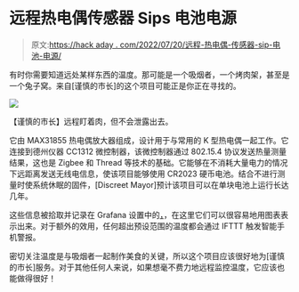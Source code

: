 # 远程热电偶传感器 Sips 电池电源

> 原文:[https://hack aday . com/2022/07/20/远程-热电偶-传感器-sip-电池-电源/](https://hackaday.com/2022/07/20/long-range-thermocouple-sensor-sips-battery-power/)

有时你需要知道远处某样东西的温度。那可能是一个吸烟者，一个烤肉架，甚至是一个兔子窝。来自[谨慎的市长]的这个项目可能正是你正在寻找的。

![](../Images/ddee6eee55f3b3476140c4ecb11d3b0c.png)

【谨慎的市长】远程盯着肉，但不会泄露出去。

它由 MAX31855 热电偶放大器组成，设计用于与常用的 K 型热电偶一起工作。它连接到德州仪器 CC1312 微控制器，该微控制器通过 802.15.4 协议发送热量测量结果，这也是 Zigbee 和 Thread 等技术的基础。它能够在不消耗大量电力的情况下远距离发送无线电信息，使该项目能够使用 CR2023 硬币电池。结合不进行测量时使系统休眠的固件，[Discreet Mayor]预计该项目可以在单块电池上运行长达几年。

这些信息被拾取并记录在 Grafana 设置中的[，](https://hackaday.com/2019/01/23/howto-docker-databases-and-dashboards-to-deal-with-your-data/)，在这里它们可以很容易地用图表表示出来。对于额外的效用，任何超出预设范围的温度都会通过 IFTTT 触发智能手机警报。

密切关注温度是与吸烟者一起制作美食的关键，所以这个项目应该很好地为[谨慎的市长]服务。对于其他任何人来说，如果想毫不费力地远程监控温度，它应该也能做得很好！